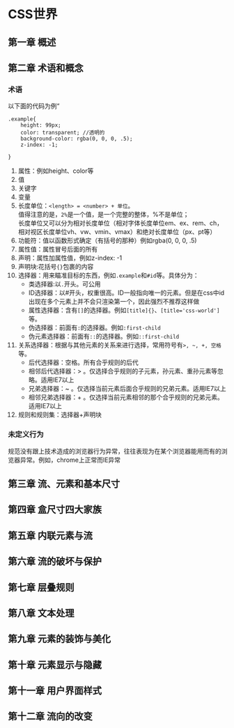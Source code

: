 # CSS世界
## 第一章 概述
## 第二章 术语和概念
### 术语
以下面的代码为例“
```
.example{
    height: 99px;
    color: transparent; //透明的
    background-color: rgba(0, 0, 0, .5);
    z-index: -1;

}
```
1. 属性：例如height、color等
2. 值
3. 关键字
4. 变量
5. 长度单位：`<length> = <number> + 单位`。<br>值得注意的是，`2%`是一个值，是一个完整的整体，%不是单位；<br>长度单位又可以分为相对长度单位（相对字体长度单位em、ex、rem、ch， 相对视区长度单位vh、vw、vmin、vmax）和绝对长度单位（px、pt等）
6. 功能符：值以函数形式确定（有括号的那种）例如rgba(0, 0, 0, .5)
7. 属性值：属性冒号后面的所有
8. 声明：属性加属性值，例如z-index: -1
9. 声明块:花括号`{}`包裹的内容
10. 选择器：用来瞄准目标的东西，例如`.example`和`#id`等。具体分为：
    - 类选择器:以`.`开头。可公用
    - ID选择器：以#开头，权重很高。ID一般指向唯一的元素。但是在css中id出现在多个元素上并不会只渲染第一个，因此强烈不推荐这样做
    - 属性选择器：含有`[]`的选择器。例如`[title]{}`、`[title='css-world']`等。
    - 伪选择器：前面有`:`的选择器。例如`:first-child`
    - 伪元素选择器：前面有`::`的选择器。例如`::first-child`
11. 关系选择器：根据与其他元素的关系来进行选择，常用符号有`>, ~, +, 空格`等。
    - 后代选择器：空格。所有合乎规则的后代
    - 相邻后代选择器：> 。仅选择合乎规则的子元素，孙元素、重孙元素等忽略。适用IE7以上
    - 兄弟选择器：~ 。仅选择当前元素后面合乎规则的兄弟元素。适用IE7以上
    - 相邻兄弟选择器：+ 。仅选择当前元素相邻的那个合乎规则的兄弟元素。适用IE7以上
12. 规则和规则集：选择器+声明块

### 未定义行为
规范没有跟上技术造成的浏览器行为异常，往往表现为在某个浏览器能用而有的浏览器异常。例如，chrome上正常而IE异常

## 第三章 流、元素和基本尺寸

## 第四章 盒尺寸四大家族

## 第五章 内联元素与流

## 第六章 流的破坏与保护

## 第七章 层叠规则

## 第八章 文本处理

## 第九章 元素的装饰与美化

## 第十章 元素显示与隐藏

## 第十一章 用户界面样式

## 第十二章 流向的改变